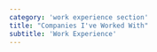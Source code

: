 ```yaml
---
category: 'work experience section'
title: "Companies I've Worked With"
subtitle: 'Work Experience'
---
```

